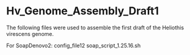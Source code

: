 # Hv_Genome_Assembly_Draft1
The following files were used to assemble the first draft of the Heliothis virescens genome.

For SoapDenovo2:
config_file12
soap_script_1.25.16.sh
